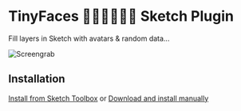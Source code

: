# TinyFaces 👦🏼👨🏾👩🏻 Sketch Plugin

Fill layers in Sketch with avatars & random data...

![Screengrab](http://lmsotfy.com/so.png)

## Installation

[Install from Sketch Toolbox](http://sketchtoolbox.com/) or [Download and install manually](https://github.com/maximedegreve/TinyFaces-Sketch-Plugin/archive/master.zip)
